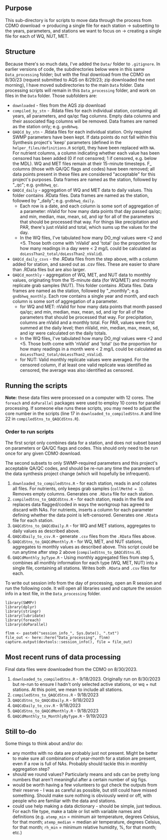 ## Purpose  

This sub-directory is for scripts to move data through the process from CDMO download -> producing a single file for each station -> subsetting to the years, parameters, and stations we want to focus on -> creating a single file for each of WQ, NUT, MET.  

## Structure  

Because there's so much data, I've added the `Data/` folder to `.gitignore`. In earlier versions of code, the subdirectories below were in this same `Data_processing` folder; but with the final download from the CDMO on 8/30/23 (request submitted to AQS on 8/29/23; zip downloaded the next morning), I have moved subdirectories to the main `Data` folder. Data processing scripts will remain in this `Data_processing` folder, and work on files in the `Data` folder. Those subfolders are:  

-  `downloaded` - files from the AQS zip download    
-  `compiled_by_stn` - .Rdata files for each individual station, containing all years, all parameters, and qa/qc flag columns. Empty data columns and their associated flag columns will be removed. Data frames are named as the station only; e.g. `gndbhwq`.      
-  `QAQCd_by_stn` - .Rdata files for each individual station. Only required SWMP parameters have been kept. If data points do not fall within this Synthesis project's 'keep' parameters (defined in the `helper_files/definitions.R` script), they have been replaced with `NA`. For nutrient columns, a column indicating whether each value has been censored has been added (0 if not censored; 1 if censored, e.g. below the MDL). WQ and MET files remain at their 15-minute timesteps. F_ columns (those with QA/QC flags and codes) have been removed; all data points present in these files are considered "acceptable" for this project's purposes. Data frames are named as the station, followed by "_qc"; e.g. `gndbhwq_qc`.  
-  `QAQCd_daily` - aggregation of WQ and MET data to daily values. This folder contains .RData files. Data frames are named as the station, followed by "_daily"; e.g. `gndbhwq_daily`. 
    -  Each row is a date, and each column is some sort of aggregation of a parameter: nValid for how many data points that day passed qa/qc; and min, median, max, mean, sd, and iqr for all of the parameters that should be processed that way. For things like precipitation and PAR, there's just nValid and total, which sums up the values for the day.  
    -  In the WQ files, I've tabulated how many DO_mgl values were <2 and <5. Those both come with 'nValid' and 'total' (so the proportion for how many readings in a day were < 2 mg/L could be calculated as `doLessThan2_total/doLessThan2_nValid`).  
-  `QAQCd_daily_csvs` - the .RData files from the step above, with a column added for station, and saved out as .csv files. These are easier to share than .RData files but are also larger.  
-  `QAQCd_monthly` - aggregation of WQ, MET, and NUT data to monthly values, originating from the 15-minute data (for WQ/MET) and monthly replicate grab samples (NUT). This folder contains .RData files. Data frames are named as the station, followed by "_monthly"; e.g. `gndbhwq_monthly`. Each row contains a single year and month, and each column is some sort of aggregation of a parameter.  
    -  for WQ and MET: nValid for how many data points that month passed qa/qc; and min, median, max, mean, sd, and iqr for all of the parameters that should be processed that way. For precipitation, columns are nValid and a monthly total. For PAR, values were first summed at the daily level; then nValid, min, median, max, mean, sd, and iqr were calculated on the daily totals.  
    -  In the WQ files, I've tabulated how many DO_mgl values were <2 and <5. Those both come with 'nValid' and 'total' (so the proportion for how many readings in a month were < 2 mg/L could be calculated as `doLessThan2_total/doLessThan2_nValid`).  
    -  for NUT: Valid monthly replicate values were averaged. For the censored column, if at least one valid replicate was identified as censored, the average was also identified as censored.  

## Running the scripts  

**Note:** these data files were processed on a computer with 12 cores. The `foreach` and `doParallel` packages were used to employ 10 cores for parallel processing. If someone else runs these scripts, you may need to adjust the core number in the scripts (line 17 in `downloaded_to_compiledStns.R` and line 22 in `compiledStns_to_QAQCdStns.R`).  

### Order to run scripts  

The first script only combines data for a station, and does not subset based on parameters or QA/QC flags and codes. This should only need to be run once for any given CDMO download.  

The second subsets to only SWMP-required parameters and this project's acceptable QA/QC codes, and should be re-run any time the parameters of the data synthesis project change (which will hopefully be infrequent).   

1.  `downloaded_to_compiledStns.R` - for each station, reads in and collates all files. For nutrients, only keeps grab samples (`collMethd = 1`). Removes empty columns. Generates one `.RData` file for each station.    
2.  `compiledStns_to_QAQCdStns.R` - for each station, reads in the file and replaces data flagged/coded in ways the workgroup has agreed to discard with NAs. For nutrients, inserts a column for each parameter defining whether the data point is left-censored. Generates one `.RData` file for each station.  
3.  `QAQCdStns_to_QAQCdDaily.R` - for WQ and MET stations, aggregates to daily values as described above.  
4.  `QAQCdDaily_to_csv.R` - generate `.csv` files from the `.RData` files above.  
5.  `QAQCdStns_to_QAQCdMonthly.R` - for WQ, MET, and NUT stations, aggregates to monthly values as described above. This script could be run anytime after step 2 above (`compiledStns_to_QAQCdStns.R`).  
6.  `QAQCdMonthly_byType.R` - Using monthly aggregated files from step 5, combines all monthly information for each type (WQ, MET, NUT) into a single file, containing all stations. Writes both `.RData` and `.csv` files for each.  


To write out session info from the day of processing, open an R session and run the following code. It will open all libraries used and capture the session info in a text file, in the `Data_processing` folder.    

```{r}
library(SWMPr)
library(dplyr)
library(stringr)
library(lubridate)
library(foreach)
library(doParallel)

flnm <- paste0("session_info_", Sys.Date(), ".txt")
file_out <- here::here("Data_processing", flnm)
capture.output(devtools::session_info(), file = file_out)
```

## Most recent runs of data processing  

Final data files were downloaded from the CDMO on 8/30/2023.  

1.  `downloaded_to_compiledStns.R` - 9/18/2023. Originally run on 8/30/2023 but re-run to ensure I hadn't only selected active stations, or wq + nut stations. At this point, we mean to include all stations.      
2.  `compiledStns_to_QAQCdStns.R` - 9/18/2023  
3.  `QAQCdStns_to_QAQCdDaily.R` - 9/18/2023  
4.  `QAQCdDaily_to_csv.R` - 9/18/2023  
5.  `QAQCdStns_to_QAQCdMonthly.R` -  9/18/2023   
6.  `QAQCdMonthly_to_MonthlyByType.R` - 9/19/2023 


## Still to-do  

Some things to think about and/or do:  

-  any months with no data are probably just not present. Might be better to make sure all combinations of year-month for a station are present, even if a row is full of NAs. Probably should tackle this in monthly aggregation step?  
-  should we round values? Particularly means and sds can be pretty long numbers that aren't meaningful after a certain number of sig figs.  
-  would be worth having a few volunteers to gut check the outputs from their reserve - I was as careful as possible, but still could have missed something. Should make sure nothing is obviously weird or off, with people who are familiar with the data and stations.  
-  could use help making a data dictionary - should be simple, just tedious. For each file type, make a table or list with variable names and definitions (e.g. `atemp_min` = minimum air temperature, degrees Celsius, for that month; `atemp_median` = median air temperature, degrees Celsius, for that month; `rh_min` = minimum relative humidity, %, for that month; etc.)  
  
